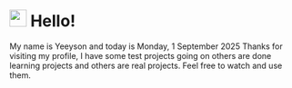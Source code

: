  <h1>
    <img src="https://emojis.slackmojis.com/emojis/images/1643510097/45343/hi.gif?1643510097" width="30"/> 
    Hello!
 </h1>
 <p>
    My name is Yeeyson and today is Monday, 1 September 2025
    Thanks for visiting my profile, I have some test projects going on others are done learning projects and others are real projects.
    Feel free to watch and use them.
 </p>